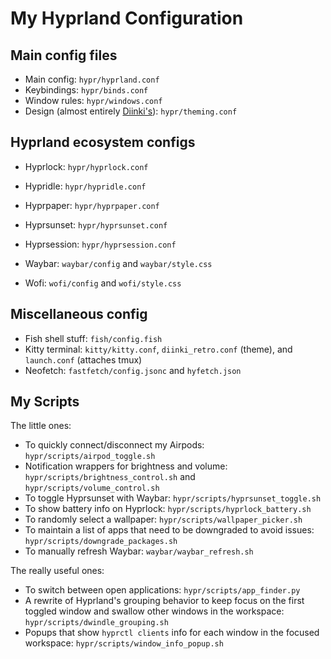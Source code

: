 # My Hyprland Configuration

## Main config files

* Main config: `hypr/hyprland.conf`
* Keybindings: `hypr/binds.conf`
* Window rules: `hypr/windows.conf`
* Design (almost entirely [Diinki's](https://github.com/diinki/diinki-retrofuture)): `hypr/theming.conf`

## Hyprland ecosystem configs

* Hyprlock: `hypr/hyprlock.conf`
* Hypridle: `hypr/hypridle.conf`
* Hyprpaper: `hypr/hyprpaper.conf`
* Hyprsunset: `hypr/hyprsunset.conf`
* Hyprsession: `hypr/hyprsession.conf`

* Waybar: `waybar/config` and `waybar/style.css`
* Wofi: `wofi/config` and `wofi/style.css`

## Miscellaneous config

* Fish shell stuff: `fish/config.fish`
* Kitty terminal: `kitty/kitty.conf`, `diinki_retro.conf` (theme), and `launch.conf` (attaches tmux)
* Neofetch: `fastfetch/config.jsonc` and `hyfetch.json`

## My Scripts

The little ones:

* To quickly connect/disconnect my Airpods: `hypr/scripts/airpod_toggle.sh`
* Notification wrappers for brightness and volume: `hypr/scripts/brightness_control.sh` and `hypr/scripts/volume_control.sh`
* To toggle Hyprsunset with Waybar: `hypr/scripts/hyprsunset_toggle.sh`
* To show battery info on Hyprlock: `hypr/scripts/hyprlock_battery.sh`
* To randomly select a wallpaper: `hypr/scripts/wallpaper_picker.sh`
* To maintain a list of apps that need to be downgraded to avoid issues: `hypr/scripts/downgrade_packages.sh`
* To manually refresh Waybar: `waybar/waybar_refresh.sh`

The really useful ones:

* To switch between open applications: `hypr/scripts/app_finder.py`
* A rewrite of Hyprland's grouping behavior to keep focus on the first toggled window and swallow other windows in the workspace: `hypr/scripts/dwindle_grouping.sh`
* Popups that show `hyprctl clients` info for each window in the focused workspace: `hypr/scripts/window_info_popup.sh`
